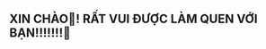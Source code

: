 ## XIN CHÀO🧸! RẤT VUI ĐƯỢC LÀM QUEN VỚI BẠN!!!!!!!👋
<!--Hãy liên hệ tôi qua các đường dẫn mạng xã hội đã ghim tại trang cá nhân, cảm ơn!!!! 🤗🤗🤗--->
